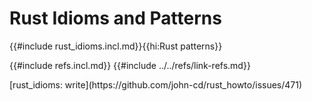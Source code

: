 # Rust Idioms and Patterns

{{#include rust_idioms.incl.md}}{{hi:Rust patterns}}

{{#include refs.incl.md}}
{{#include ../../refs/link-refs.md}}

<div class="hidden">
[rust_idioms: write](https://github.com/john-cd/rust_howto/issues/471)
</div>
